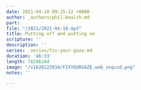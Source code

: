 ```yaml
---
date: 2021-04-18 09:25:12 +0000
author: _authors/phil-boalch.md
part: 
file: "/2021/2021-04-18.mp3"
title: Putting off and putting on
scripture: ''
description: ''
series: _series/fix-your-gaze.md
duration: '46:33'
length: 78206104
image: "/v1620223934/FIXYOURGAZE_web_sxqcxd.png"
notes: ''

---
```


